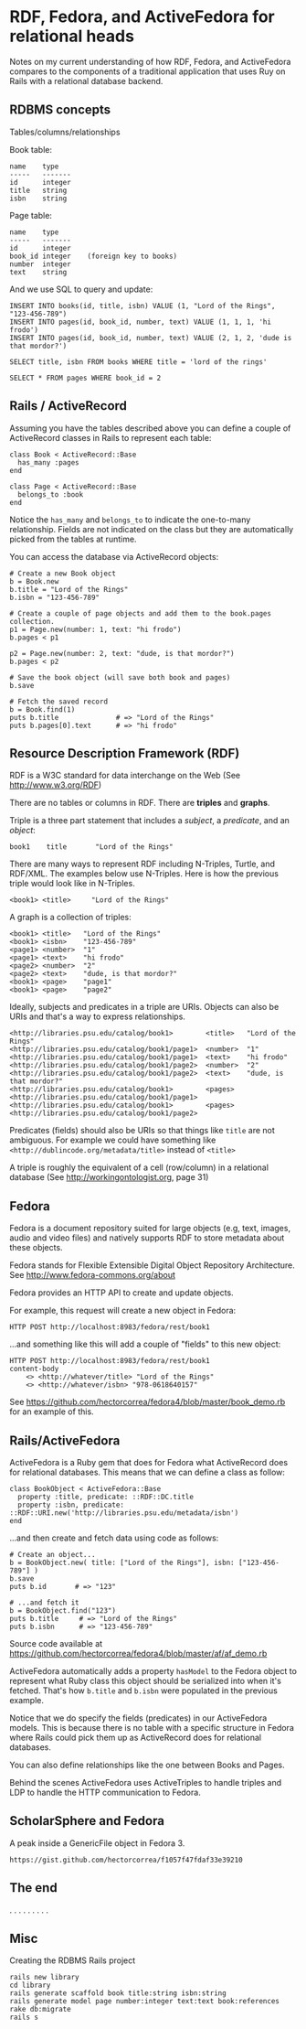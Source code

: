 RDF, Fedora, and ActiveFedora for relational heads
==================================================

Notes on my current understanding of how RDF, Fedora, and ActiveFedora compares to the components of a traditional application that uses Ruy on Rails with a relational database backend.


RDBMS concepts
--------------
Tables/columns/relationships

Book table:

    name    type
    -----   -------
    id      integer
    title   string
    isbn    string

Page table:

    name    type
    -----   -------
    id      integer
    book_id integer    (foreign key to books)
    number  integer
    text    string

And we use SQL to query and update:

    INSERT INTO books(id, title, isbn) VALUE (1, "Lord of the Rings", "123-456-789")
    INSERT INTO pages(id, book_id, number, text) VALUE (1, 1, 1, 'hi frodo')
    INSERT INTO pages(id, book_id, number, text) VALUE (2, 1, 2, 'dude is that mordor?')

    SELECT title, isbn FROM books WHERE title = 'lord of the rings'

    SELECT * FROM pages WHERE book_id = 2


Rails / ActiveRecord
--------------------
Assuming you have the tables described above you can define a couple of ActiveRecord classes in Rails to represent each table: 

    class Book < ActiveRecord::Base
      has_many :pages
    end

    class Page < ActiveRecord::Base
      belongs_to :book
    end

Notice the `has_many` and `belongs_to` to indicate the one-to-many relationship. Fields are not indicated on the class but they are automatically picked from the tables at runtime. 

You can access the database via ActiveRecord objects:

    # Create a new Book object
    b = Book.new
    b.title = "Lord of the Rings"
    b.isbn = "123-456-789"

    # Create a couple of page objects and add them to the book.pages collection.
    p1 = Page.new(number: 1, text: "hi frodo")
    b.pages < p1

    p2 = Page.new(number: 2, text: "dude, is that mordor?")
    b.pages < p2

    # Save the book object (will save both book and pages)
    b.save

    # Fetch the saved record
    b = Book.find(1)
    puts b.title              # => "Lord of the Rings"
    puts b.pages[0].text      # => "hi frodo"



Resource Description Framework (RDF)
------------------------------------
RDF is a W3C standard for data interchange on the Web (See http://www.w3.org/RDF)

There are no tables or columns in RDF. There are **triples** and **graphs**.

Triple is a three part statement that includes a *subject*, a *predicate*, and an *object*:

    book1    title       "Lord of the Rings"

There are many ways to represent RDF including N-Triples, Turtle, and RDF/XML. The examples below use N-Triples. Here is how the previous triple would look like in N-Triples.

    <book1> <title>     "Lord of the Rings"

A graph is a collection of triples:
          
    <book1> <title>   "Lord of the Rings"
    <book1> <isbn>    "123-456-789"
    <page1> <number>  "1"
    <page1> <text>    "hi frodo"
    <page2> <number>  "2"
    <page2> <text>    "dude, is that mordor?"
    <book1> <page>    "page1"
    <book1> <page>    "page2"

Ideally, subjects and predicates in a triple are URIs. 
Objects can also be URIs and that's a way to express relationships.

    <http://libraries.psu.edu/catalog/book1>        <title>   "Lord of the Rings"
    <http://libraries.psu.edu/catalog/book1/page1>  <number>  "1"
    <http://libraries.psu.edu/catalog/book1/page1>  <text>    "hi frodo"
    <http://libraries.psu.edu/catalog/book1/page2>  <number>  "2"
    <http://libraries.psu.edu/catalog/book1/page2>  <text>    "dude, is that mordor?"
    <http://libraries.psu.edu/catalog/book1>        <pages>   <http://libraries.psu.edu/catalog/book1/page1>    
    <http://libraries.psu.edu/catalog/book1>        <pages>   <http://libraries.psu.edu/catalog/book1/page2>    

Predicates (fields) should also be URIs so that things like `title` are not ambiguous. 
For example we could have something like `<http://dublincode.org/metadata/title>` instead of `<title>`

A triple is roughly the equivalent of a cell (row/column) in a relational database (See http://workingontologist.org, page 31) 


Fedora 
------ 
Fedora is a document repository suited for large objects (e.g, text, images, audio and video files) and natively supports RDF to store metadata about these objects.

Fedora stands for Flexible Extensible Digital Object Repository Architecture. See http://www.fedora-commons.org/about

Fedora provides an HTTP API to create and update objects. 

For example, this request will create a new object in Fedora:

    HTTP POST http://localhost:8983/fedora/rest/book1

...and something like this will add a couple of "fields" to this new object:

    HTTP POST http://localhost:8983/fedora/rest/book1
    content-body
        <> <http://whatever/title> "Lord of the Rings"
        <> <http://whatever/isbn> "978-0618640157"

See https://github.com/hectorcorrea/fedora4/blob/master/book_demo.rb for an example of this.



Rails/ActiveFedora
------------------
ActiveFedora is a Ruby gem that does for Fedora what ActiveRecord does for relational databases. This means that we can define a class as follow:

    class BookObject < ActiveFedora::Base
      property :title, predicate: ::RDF::DC.title
      property :isbn, predicate: ::RDF::URI.new('http://libraries.psu.edu/metadata/isbn')
    end

...and then create and fetch data using code as follows:

    # Create an object...
    b = BookObject.new( title: ["Lord of the Rings"], isbn: ["123-456-789"] )
    b.save
    puts b.id       # => "123"

    # ...and fetch it
    b = BookObject.find("123")
    puts b.title     # => "Lord of the Rings"
    puts b.isbn      # => "123-456-789"

Source code available at https://github.com/hectorcorrea/fedora4/blob/master/af/af_demo.rb

ActiveFedora automatically adds a property `hasModel` to the Fedora object to represent what Ruby class this object should be serialized into when it's fetched. That's how `b.title` and `b.isbn` were populated in the previous example. 

Notice that we do specify the fields (predicates) in our ActiveFedora models. This is because there is no table with a specific structure in Fedora where Rails could pick them up as ActiveRecord does for relational databases.

You can also define relationships like the one between Books and Pages.

Behind the scenes ActiveFedora uses ActiveTriples to handle triples and LDP to handle the HTTP communication to Fedora. 


ScholarSphere and Fedora
------------------------
A peak inside a GenericFile object in Fedora 3. 

    https://gist.github.com/hectorcorrea/f1057f47fdaf33e39210


The end
-------
.
.
.
.
.
.
.
.
.



Misc
----
Creating the RDBMS Rails project 

    rails new library
    cd library
    rails generate scaffold book title:string isbn:string
    rails generate model page number:integer text:text book:references
    rake db:migrate
    rails s





